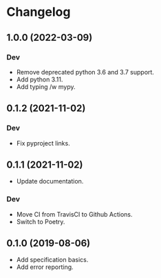 # Changelog

## 1.0.0 (2022-03-09)

### Dev

* Remove deprecated python 3.6 and 3.7 support.
* Add python 3.11.
* Add typing /w mypy.

## 0.1.2 (2021-11-02)

### Dev

* Fix pyproject links.

## 0.1.1 (2021-11-02)

* Update documentation.

### Dev

* Move CI from TravisCI to Github Actions.
* Switch to Poetry.

## 0.1.0 (2019-08-06)

* Add specification basics.
* Add error reporting.
